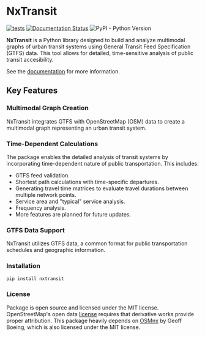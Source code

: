 # NxTransit

[![tests](https://github.com/chingiztob/NxTransit/actions/workflows/basic_tests.yml/badge.svg?event=push)](https://github.com/chingiztob/NxTransit/actions/workflows/basic_tests.yml)
[![Documentation Status](https://readthedocs.org/projects/nxtransit/badge/?version=latest)](https://nxtransit.readthedocs.io/en/latest/?badge=latest)
![PyPI - Python Version](https://img.shields.io/pypi/pyversions/NxTransit)

**NxTransit** is a Python library designed to build and analyze multimodal graphs of urban transit systems using General Transit Feed Specification (GTFS) data. This tool allows for detailed, time-sensitive analysis of public transit accesibility.

See the [documentation](https://nxtransit.readthedocs.io/en/latest/) for more information.

## Key Features

### Multimodal Graph Creation

NxTransit integrates GTFS with OpenStreetMap (OSM) data to create a multimodal graph representing an urban transit system.

### Time-Dependent Calculations

The package enables the detailed analysis of transit systems by incorporating time-dependent nature of public transportation. This includes:

- GTFS feed validation.
- Shortest path calculations with time-specific departures.
- Generating travel time matrices to evaluate travel durations between multiple network points.
- Service area and "typical" service analysis.
- Frequency analysis.
- More features are planned for future updates.

### GTFS Data Support

NxTransit utilizes GTFS data, a common format for public transportation schedules and geographic information.

### Installation

```bash
pip install nxtransit
```

### License

Package is open source and licensed under the MIT license. OpenStreetMap's open data [license](https://www.openstreetmap.org/copyright/) requires that derivative works provide proper attribution. This package heavily depends on [OSMnx](https://geoffboeing.com/publications/osmnx-complex-street-networks/) by Geoff Boeing, which is also licensed under the MIT license.
